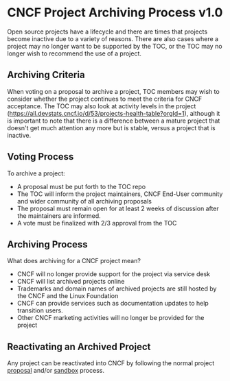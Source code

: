 # CNCF Project Archiving Process v1.0

Open source projects have a lifecycle and there are times that projects become inactive due to a variety of reasons. There are also cases where a project may no longer want to be supported by the TOC, or the TOC may no longer wish to recommend the use of a project.

## Archiving Criteria

When voting on a proposal to archive a project, TOC members may wish to consider whether the project continues to meet the criteria for CNCF acceptance. The TOC may also look at activity levels in the project (https://all.devstats.cncf.io/d/53/projects-health-table?orgId=1), although it is important to note that there is a difference between a mature project that doesn't get much attention any more but is stable, versus a project that is inactive.

## Voting Process

To archive a project:

* A proposal must be put forth to the TOC repo
* The TOC will inform the project maintainers, CNCF End-User community and wider community of all archiving proposals
* The proposal must remain open for at least 2 weeks of discussion after the maintainers are informed.
* A vote must be finalized with 2/3 approval from the TOC

## Archiving Process

What does archiving for a CNCF project mean?

* CNCF will no longer provide support for the project via service desk
* CNCF will list archived projects online
* Trademarks and domain names of archived projects are still hosted by the CNCF and the Linux Foundation
* CNCF can provide services such as documentation updates to help transition users.
* Other CNCF marketing activities will no longer be provided for the project

## Reactivating an Archived Project

Any project can be reactivated into CNCF by following the normal project [proposal](https://github.com/cncf/toc/blob/main/process/project_proposals.md) and/or [sandbox](https://github.com/cncf/toc/blob/main/process/sandbox.md) process.
